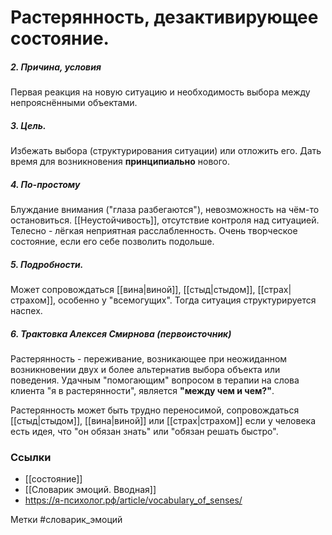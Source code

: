 #  Растерянность, дезактивирующее состояние.

##### 2. Причина, условия
Первая реакция на новую ситуацию и необходимость выбора между непрояснёнными объектами.

##### 3. Цель.
Избежать выбора (структурирования ситуации) или отложить его. 
Дать время для возникновения **принципиально** нового.

##### 4. По-простому
Блуждание внимания ("глаза разбегаются"), невозможность на чём-то остановиться.
[[Неустойчивость]], отсутствие контроля над ситуацией.
Телесно - лёгкая неприятная расслабленность. 
Очень творческое состояние, если его себе позволить подольше.

##### 5. Подробности.
Может сопровождаться [[вина|виной]], [[стыд|стыдом]], [[страх|страхом]], особенно у "всемогущих". Тогда ситуация структурируется наспех.

##### 6. Трактовка Алексея Смирнова (первоисточник)
Растерянность - переживание, возникающее при неожиданном возникновении двух и более альтернатив выбора объекта или поведения. 
Удачным "помогающим" вопросом в терапии на слова клиента "я в растерянности", является **"между чем и чем?"**. 

Растерянность может быть трудно переносимой, сопровождаться [[стыд|стыдом]], [[вина|виной]] или [[страх|страхом]] если у человека есть идея, что "он обязан знать" или "обязан решать быстро".


### Ссылки
- [[состояние]]
- [[Словарик эмоций. Вводная]]
- https://я-психолог.рф/article/vocabulary_of_senses/

Метки #словарик_эмоций 




